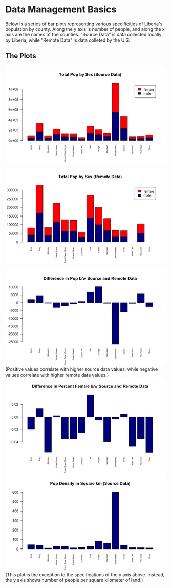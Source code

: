 # Data Management Basics

Below is a series of bar plots representing various specificities of Liberia's population by county. Along the y axis is number of people, and along the x axis are the names of the counties. "Source Data" is data collected locally by Liberia, while "Remote Data" is data colleted by the U.S.

## The Plots

![](pop_sex_source.png)

![](pop_sex_remote.png)

![](pop_diff.png)<br/>
(Positive values correlate with higher source data values, while negative values correlate with higher remote data values.)
![](pop_diff_per.png)
![](pop_dens.png)<br/>
(This plot is the exception to the specifications of the y axis above. Instead, the y axis shows number of people per square kilometer of land.)
